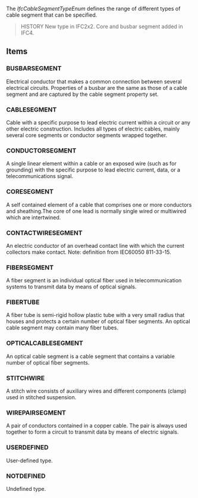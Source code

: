 The _IfcCableSegmentTypeEnum_ defines the range of different types of cable segment that can be specified.

<!-- end of short definition -->


> HISTORY New type in IFC2x2. Core and busbar segment added in IFC4.

## Items

### BUSBARSEGMENT
Electrical conductor that makes a common connection between several electrical circuits. Properties of a busbar are the same as those of a cable segment and are captured by the cable segment property set.

### CABLESEGMENT
Cable with a specific purpose to lead electric current within a circuit or any other electric construction. Includes all types of electric cables, mainly several core segments or conductor segments wrapped together.

### CONDUCTORSEGMENT
A single linear element within a cable or an exposed wire (such as for grounding) with the specific purpose to lead electric current, data, or a telecommunications signal.

### CORESEGMENT
A self contained element of a cable that comprises one or more conductors and sheathing.The core of one lead is normally single wired or multiwired which are intertwined.

### CONTACTWIRESEGMENT
An electric conductor of an overhead contact line with which the current collectors make contact.
Note: definition from IEC60050 811-33-15.

### FIBERSEGMENT
A fiber segment is an individual optical fiber used in telecommunication systems to transmit data by means of optical signals.

### FIBERTUBE
A fiber tube is semi-rigid hollow plastic tube with a very small radius that houses and protects a certain number of optical fiber segments. An optical cable segment may contain many fiber tubes.

### OPTICALCABLESEGMENT
An optical cable segment is a cable segment that contains a variable number of optical fiber segments.

### STITCHWIRE
A stitch wire consists of auxiliary wires and different components (clamp) used in stitched suspension.

### WIREPAIRSEGMENT
A pair of conductors contained in a copper cable. The pair is always used together to form a circuit to transmit data by means of electric signals.

### USERDEFINED
User-defined type.

### NOTDEFINED
Undefined type.
